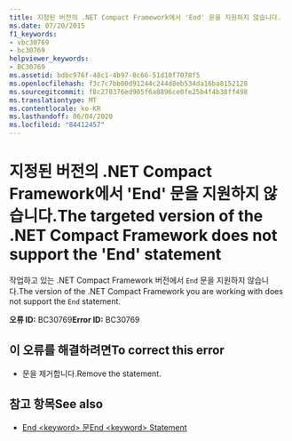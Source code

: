 ```yaml
---
title: 지정된 버전의 .NET Compact Framework에서 'End' 문을 지원하지 않습니다.
ms.date: 07/20/2015
f1_keywords:
- vbc30769
- bc30769
helpviewer_keywords:
- BC30769
ms.assetid: bdbc976f-48c1-4b97-8c66-51d10f7078f5
ms.openlocfilehash: f3c7c7bb00d91244c244d8eb534da16ba8152128
ms.sourcegitcommit: f8c270376ed905f6a8896ce0fe25b4f4b38ff498
ms.translationtype: MT
ms.contentlocale: ko-KR
ms.lasthandoff: 06/04/2020
ms.locfileid: "84412457"
---
```

# <a name="the-targeted-version-of-the-net-compact-framework-does-not-support-the-end-statement"></a><span data-ttu-id="30f61-102">지정된 버전의 .NET Compact Framework에서 'End' 문을 지원하지 않습니다.</span><span class="sxs-lookup"><span data-stu-id="30f61-102">The targeted version of the .NET Compact Framework does not support the 'End' statement</span></span>
<span data-ttu-id="30f61-103">작업하고 있는 .NET Compact Framework 버전에서 `End` 문을 지원하지 않습니다.</span><span class="sxs-lookup"><span data-stu-id="30f61-103">The version of the .NET Compact Framework you are working with does not support the `End` statement.</span></span>  
  
 <span data-ttu-id="30f61-104">**오류 ID:** BC30769</span><span class="sxs-lookup"><span data-stu-id="30f61-104">**Error ID:** BC30769</span></span>  
  
## <a name="to-correct-this-error"></a><span data-ttu-id="30f61-105">이 오류를 해결하려면</span><span class="sxs-lookup"><span data-stu-id="30f61-105">To correct this error</span></span>  
  
- <span data-ttu-id="30f61-106">문을 제거합니다.</span><span class="sxs-lookup"><span data-stu-id="30f61-106">Remove the statement.</span></span>  
  
## <a name="see-also"></a><span data-ttu-id="30f61-107">참고 항목</span><span class="sxs-lookup"><span data-stu-id="30f61-107">See also</span></span>

- [<span data-ttu-id="30f61-108">End \<keyword> 문</span><span class="sxs-lookup"><span data-stu-id="30f61-108">End \<keyword> Statement</span></span>](../language-reference/statements/end-keyword-statement.md)
